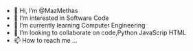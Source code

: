 - 👋 Hi, I’m @MazMethas
- 👀 I’m interested in Software Code 
- 🌱 I’m currently learning Computer Engineering
- 💞️ I’m looking to collaborate on code,Python JavaScrip HTML 
- 📫 How to reach me ...

<!---
MazMethas/MazMethas is a ✨ special ✨ repository because its `README.md` (this file) appears on your GitHub profile.
You can click the Preview link to take a look at your changes.
--->
